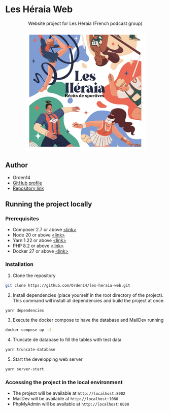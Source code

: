 # Les Héraia Web

<div align="center">
    <p>Website project for Les Héraia (French podcast group)</p>
    <img src="/public/images/logo/lesheraia_large.jpg" alt="lesheraia" height="380px">
</div>

## Author
- Orden14  
- [GitHub profile](https://github.com/Orden14)
- [Repository link](https://github.com/Orden14/les-heraia-web)


## Running the project locally

### Prerequisites
- Composer 2.7 or above [\<link\>](https://getcomposer.org/doc/00-intro.md)
- Node 20 or above [\<link\>](https://nodejs.org/en/download/)
- Yarn 1.22 or above [\<link\>](https://yarnpkg.com/getting-started/install)
- PHP 8.2 or above [\<link\>](https://www.php.net/downloads)
- Docker 27 or above [\<link\>](https://docs.docker.com/get-docker/)

### Installation
1. Clone the repository
```bash
git clone https://github.com/Orden14/les-heraia-web.git
```
2. Install dependencies (place yourself in the root directory of the project). This command will install all dependencies and build the project at once.
```bash
yarn dependencies
```
3. Execute the docker compose to have the database and MailDev running
```bash
docker-compose up -d
```
4. Truncate de database to fill the tables with test data
```bash
yarn truncate-database
```
5. Start the developping web server
```bash
yarn server-start
```

### Accessing the project in the local environment
- The project will be available at `http://localhost:8002`
- MailDev will be available at `http://localhost:1080`
- PhpMyAdmin will be available at `http://localhost:8080`
